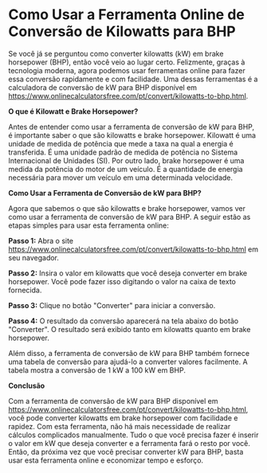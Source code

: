 Como Usar a Ferramenta Online de Conversão de Kilowatts para BHP
================================================================

Se você já se perguntou como converter kilowatts (kW) em brake horsepower (BHP), então você veio ao lugar certo. Felizmente, graças à tecnologia moderna, agora podemos usar ferramentas online para fazer essa conversão rapidamente e com facilidade. Uma dessas ferramentas é a calculadora de conversão de kW para BHP disponível em <https://www.onlinecalculatorsfree.com/pt/convert/kilowatts-to-bhp.html>.

**O que é Kilowatt e Brake Horsepower?**

Antes de entender como usar a ferramenta de conversão de kW para BHP, é importante saber o que são kilowatts e brake horsepower. Kilowatt é uma unidade de medida de potência que mede a taxa na qual a energia é transferida. É uma unidade padrão de medida de potência no Sistema Internacional de Unidades (SI). Por outro lado, brake horsepower é uma medida da potência do motor de um veículo. É a quantidade de energia necessária para mover um veículo em uma determinada velocidade.

**Como Usar a Ferramenta de Conversão de kW para BHP?**

Agora que sabemos o que são kilowatts e brake horsepower, vamos ver como usar a ferramenta de conversão de kW para BHP. A seguir estão as etapas simples para usar esta ferramenta online:

**Passo 1:** Abra o site <https://www.onlinecalculatorsfree.com/pt/convert/kilowatts-to-bhp.html> em seu navegador.

**Passo 2:** Insira o valor em kilowatts que você deseja converter em brake horsepower. Você pode fazer isso digitando o valor na caixa de texto fornecida.

**Passo 3:** Clique no botão "Converter" para iniciar a conversão.

**Passo 4:** O resultado da conversão aparecerá na tela abaixo do botão "Converter". O resultado será exibido tanto em kilowatts quanto em brake horsepower.

Além disso, a ferramenta de conversão de kW para BHP também fornece uma tabela de conversão para ajudá-lo a converter valores facilmente. A tabela mostra a conversão de 1 kW a 100 kW em BHP.

**Conclusão**

Com a ferramenta de conversão de kW para BHP disponível em <https://www.onlinecalculatorsfree.com/pt/convert/kilowatts-to-bhp.html>, você pode converter kilowatts em brake horsepower com facilidade e rapidez. Com esta ferramenta, não há mais necessidade de realizar cálculos complicados manualmente. Tudo o que você precisa fazer é inserir o valor em kW que deseja converter e a ferramenta fará o resto por você. Então, da próxima vez que você precisar converter kW para BHP, basta usar esta ferramenta online e economizar tempo e esforço.